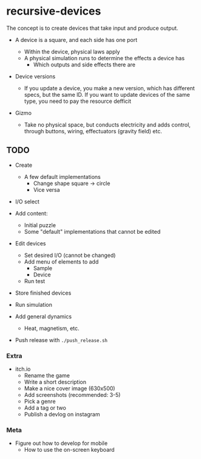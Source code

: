# recursive-devices

The concept is to create devices that take input and produce output.

- A device is a square, and each side has one port
  - Within the device, physical laws apply
  - A physical simulation runs to determine the effects a device has
    - Which outputs and side effects there are
- Device versions
  - If you update a device, you make a new version, which has different specs, but the same ID. If you want to update devices of the same type, you need to pay the resource defficit

- Gizmo
  - Take no physical space, but conducts electricity and adds control, through buttons, wiring, effectuators (gravity field) etc.

## TODO

- Create
  - A few default implementations
    - Change shape square -> circle
    - Vice versa

- I/O select

- Add content:
  - Initial puzzle
  - Some "default" implementations that cannot be edited

- Edit devices
  - Set desired I/O (cannot be changed)
  - Add menu of elements to add
    - Sample
    - Device
  - Run test
- Store finished devices
- Run simulation
- Add general dynamics
  - Heat, magnetism, etc.

- Push release with `./push_release.sh`

### Extra

- itch.io
  - Rename the game
  - Write a short description
  - Make a nice cover image (630x500)
  - Add screenshots (recommended: 3-5)
  - Pick a genre
  - Add a tag or two
  - Publish a devlog on instagram

### Meta

- Figure out how to develop for mobile
  - How to use the on-screen keyboard
